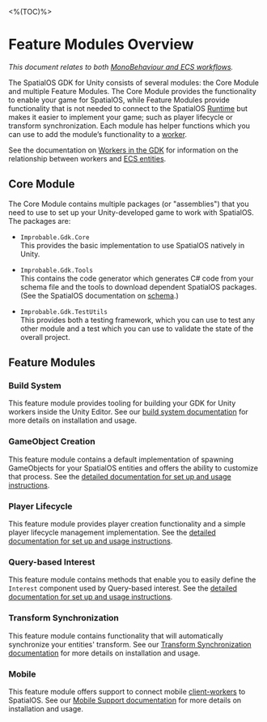 <%(TOC)%>

# Feature Modules Overview

_This document relates to both [MonoBehaviour and ECS workflows]({{urlRoot}}/reference/workflows/overview)._

The SpatialOS GDK for Unity consists of several modules: the Core Module and multiple Feature Modules. The Core Module provides the functionality to enable your game for SpatialOS, while Feature Modules provide functionality that is not needed to connect to the SpatialOS [Runtime]({{urlRoot}}/reference/glossary#spatialos-runtime) but makes it easier to implement your game; such as player lifecycle or transform synchronization. Each module has helper functions which you can use to add the module’s functionality to a [worker](https://github.com/spatialos/UnityGDK/blob/master/docs/reference/workers).

See the documentation on [Workers in the GDK]({{urlRoot}}/reference/concepts/worker) for information on the relationship between workers and [ECS entities]({{urlRoot}}/reference/glossary#unity-ecs-entity).

## Core Module

The Core Module contains multiple packages (or "assemblies") that you need to use to set up your Unity-developed game to work with SpatialOS. The packages are:

* `Improbable.Gdk.Core` <br/>
This provides the basic implementation to use SpatialOS natively in Unity.

* `Improbable.Gdk.Tools`<br/>
 This contains the code generator which generates C# code from your schema file and the tools to download dependent SpatialOS packages. (See the SpatialOS documentation on [schema]({{urlRoot}}/reference/glossary#schema).)

* `Improbable.Gdk.TestUtils` <br/>
This provides both a testing framework, which you can use to test any other module and a test which you can use to validate the state of the overall project.

## Feature Modules

### Build System

This feature module provides tooling for building your GDK for Unity workers inside the Unity Editor. See our [build system documentation]({{urlRoot}}/modules/build-system/overview) for more details on installation and usage.

### GameObject Creation

This feature module contains a default implementation of spawning GameObjects for your SpatialOS entities and offers the ability to customize that process. See the [detailed documentation for set up and usage instructions]({{urlRoot}}/modules/game-object-creation/overview).

### Player Lifecycle

This feature module provides player creation functionality and a simple player lifecycle management implementation. See the [detailed documentation for set up and usage instructions]({{urlRoot}}/modules/player-lifecycle/overview).

### Query-based Interest

This feature module contains methods that enable you to easily define the `Interest` component used by Query-based interest. See the [detailed documentation for set up and usage instructions]({{urlRoot}}/modules/qbi-helper/overview).

### Transform Synchronization

This feature module contains functionality that will automatically synchronize your entities' transform. See our [Transform Synchronization documentation]({{urlRoot}}/modules/transform-sync/overview) for more details on installation and usage.

### Mobile

This feature module offers support to connect mobile [client-workers]({{urlRoot}}/reference/glossary#client-worker) to SpatialOS. See our [Mobile Support documentation]({{urlRoot}}/modules/mobile/overview) for more details on installation and usage.
